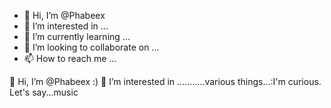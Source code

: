- 👋 Hi, I’m @Phabeex
- 👀 I’m interested in ...
- 🌱 I’m currently learning ...
- 💞️ I’m looking to collaborate on ...
- 📫 How to reach me ...

<!---
Phabeex/Phabeex is a ✨ special ✨ repository because its `README.md` (this file) appears on your GitHub profile.
You can click the Preview link to take a look at your changes.
--->


👋 Hi, I’m @Phabeex :)
👀 I’m interested in ...........various things...:I'm curious. Let's say...music
